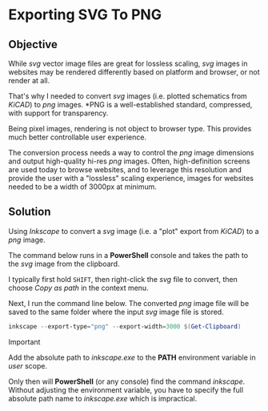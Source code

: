 # Exporting SVG To PNG

## Objective

While *svg* vector image files are great for lossless scaling, *svg* images in websites may be rendered differently based on platform and browser, or not render at all.

That's why I needed to convert *svg* images (i.e. plotted schematics from *KiCAD*) to *png* images. *PNG is a well-established standard, compressed, with support for transparency. 

Being pixel images, rendering is not object to browser type. This provides much better controllable user experience.

The conversion process needs a way to control the *png* image dimensions and output high-quality hi-res *png* images. Often, high-definition screens are used today to browse websites, and to leverage this resolution and provide the user with a "lossless" scaling experience, images for websites needed to be a width of 3000px at minimum.

## Solution
Using *Inkscape* to convert a *svg* image (i.e. a "plot" export from *KiCAD*) to a *png* image.

The command below runs in a **PowerShell** console and takes the path to the *svg* image from the clipboard.

I typically first hold `SHIFT`, then right-click the *svg* file to convert, then choose *Copy as path* in the context menu.

Next, I run the command line below. The converted *png* image file will be saved to the same folder where the input *svg* image file is stored.

```powershell
inkscape --export-type="png" --export-width=3000 $(Get-Clipboard)
```
> [!IMPORTANT]  
> Add the absolute path to *inkscape.exe* to the **PATH** environment variable in *user* scope.
>
> Only then will **PowerShell** (or any console) find the command *inkscape*. Without adjusting the environment variable, you have to specify the full absolute path name to *inkscape.exe* which is impractical.
